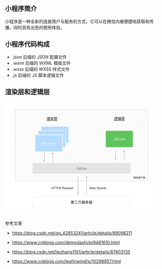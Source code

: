 ## 小程序简介
小程序是一种全新的连接用户与服务的方式，它可以在微信内被便捷地获取和传播，同时具有出色的使用体验。

## 小程序代码构成
* .json 后缀的 JSON 配置文件
* .wxml 后缀的 WXML 模板文件
* .wxss 后缀的 WXSS 样式文件
* .js 后缀的 JS 脚本逻辑文件


## 渲染层和逻辑层
![](images/ad156d1c.png)

参考文章

* https://blog.csdn.net/qq_42853241/article/details/89098211

* https://www.cnblogs.com/demodashi/p/8481610.html

* https://blog.csdn.net/lwzhang1101/article/details/87603135

* https://www.cnblogs.com/leafinwind/p/10298957.html
